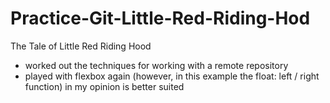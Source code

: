 # Practice-Git-Little-Red-Riding-Hod
The Tale of Little Red Riding Hood
- worked out the techniques for working with a remote repository
- played with flexbox again (however, in this example the float: left / right function) in my opinion is better suited